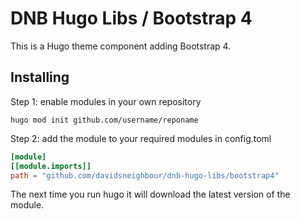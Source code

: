 # DNB Hugo Libs / Bootstrap 4

This is a Hugo theme component adding Bootstrap 4.

## Installing

Step 1: enable modules in your own repository

```shell script
hugo mod init github.com/username/reponame
```

Step 2: add the module to your required modules in config.toml

```toml
[module]
[[module.imports]]
path = "github.com/davidsneighbour/dnb-hugo-libs/bootstrap4"
```

The next time you run hugo it will download the latest version of the module.
